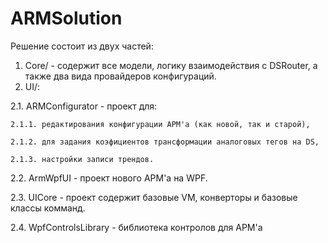 ARMSolution
===========

Решение состоит из двух частей:

1. Core/ - содержит все модели, логику взаимодействия с DSRouter, а также два вида провайдеров конфигураций.
2. UI/:

  2.1. ARMConfigurator - проект для:
  
    2.1.1. редактирования конфигурации АРМ'а (как новой, так и старой),
    
    2.1.2. для задания коэфициентов трансформации аналоговых тегов на DS,
    
    2.1.3. настройки записи трендов.
    
  2.2. ArmWpfUI - проект нового АРМ'а на WPF.
  
  2.3. UICore - проект содержит базовые VM, конверторы и базовые классы комманд.
  
  2.4. WpfControlsLibrary - библиотека контролов для АРМ'а

